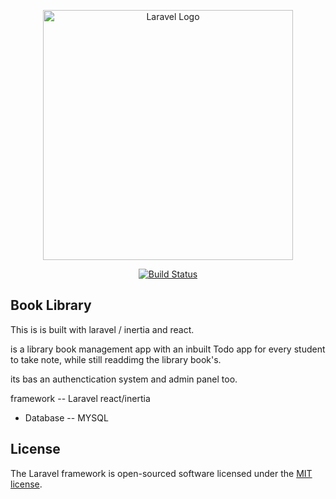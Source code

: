 <p align="center"><a href="https://laravel.com" target="_blank"><img src="https://raw.githubusercontent.com/laravel/art/master/logo-lockup/5%20SVG/2%20CMYK/1%20Full%20Color/laravel-logolockup-cmyk-red.svg" width="400" alt="Laravel Logo"></a></p>

<p align="center">
<a href="https://github.com/laravel/framework/actions"><img src="https://github.com/laravel/framework/workflows/tests/badge.svg" alt="Build Status"></a>


## Book Library

This is is built with laravel / inertia and react.

is a library book management app with an inbuilt Todo app for every student to take note, while still readdimg the library book's.

its bas an authenctication system and admin panel too.



framework -- Laravel 
react/inertia 

- Database -- MYSQL 



## License

The Laravel framework is open-sourced software licensed under the [MIT license](https://opensource.org/licenses/MIT).
